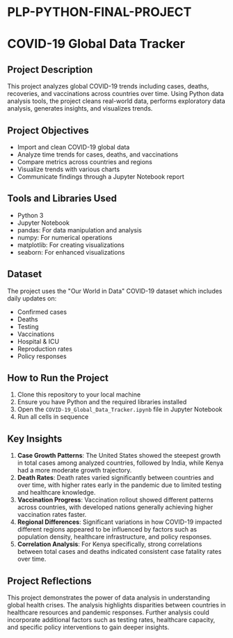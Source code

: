 # PLP-PYTHON-FINAL-PROJECT
# COVID-19 Global Data Tracker

## Project Description
This project analyzes global COVID-19 trends including cases, deaths, recoveries, and vaccinations across countries over time. Using Python data analysis tools, the project cleans real-world data, performs exploratory data analysis, generates insights, and visualizes trends.

## Project Objectives
- Import and clean COVID-19 global data
- Analyze time trends for cases, deaths, and vaccinations
- Compare metrics across countries and regions
- Visualize trends with various charts
- Communicate findings through a Jupyter Notebook report

## Tools and Libraries Used
- Python 3
- Jupyter Notebook
- pandas: For data manipulation and analysis
- numpy: For numerical operations
- matplotlib: For creating visualizations
- seaborn: For enhanced visualizations

## Dataset
The project uses the "Our World in Data" COVID-19 dataset which includes daily updates on:
- Confirmed cases
- Deaths
- Testing
- Vaccinations
- Hospital & ICU
- Reproduction rates
- Policy responses

## How to Run the Project
1. Clone this repository to your local machine
2. Ensure you have Python and the required libraries installed
3. Open the `COVID-19_Global_Data_Tracker.ipynb` file in Jupyter Notebook
4. Run all cells in sequence

## Key Insights
1. **Case Growth Patterns**: The United States showed the steepest growth in total cases among analyzed countries, followed by India, while Kenya had a more moderate growth trajectory.
2. **Death Rates**: Death rates varied significantly between countries and over time, with higher rates early in the pandemic due to limited testing and healthcare knowledge.
3. **Vaccination Progress**: Vaccination rollout showed different patterns across countries, with developed nations generally achieving higher vaccination rates faster.
4. **Regional Differences**: Significant variations in how COVID-19 impacted different regions appeared to be influenced by factors such as population density, healthcare infrastructure, and policy responses.
5. **Correlation Analysis**: For Kenya specifically, strong correlations between total cases and deaths indicated consistent case fatality rates over time.

## Project Reflections
This project demonstrates the power of data analysis in understanding global health crises. The analysis highlights disparities between countries in healthcare resources and pandemic responses. Further analysis could incorporate additional factors such as testing rates, healthcare capacity, and specific policy interventions to gain deeper insights.
